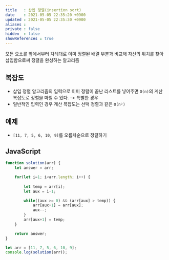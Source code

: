 ```yaml
---
title   : 삽입 정렬(insertion sort)
date    : 2021-05-05 22:35:20 +0900
updated : 2021-05-05 22:35:30 +0900
aliases : 
private : false
hidden  : false
showReferences : true
---
```

모든 요소를 앞에서부터 차례대로 이미 정렬된 배열 부분과 비교해 자신의 위치를 찾아 삽입함으로써 정렬을 완성하는 알고리즘  

## 복잡도
- 삽입 정렬 알고리즘의 입력으로 이미 정렬이 끝난 리스트를 넣어주면 `O(n)`의 계산 복잡도로 정렬을 마칠 수 있다.  -> 특별한 경우
- 일반적인 입력인 경우 계산 복잡도는 선택 정렬과 같은 `O(n²)`  


## 예제  
- `[11, 7, 5, 6, 10, 9]`를 오름차순으로 정렬하기   
## JavaScript
```javascript
function solution(arr) {
    let answer = arr;

    for(let i=1; i<arr.length; i++) {
        
        let temp = arr[i];
        let aux = i-1;

        while((aux >= 0) && (arr[aux] > temp)) {
            arr[aux+1] = arr[aux];
            aux--;
        }
        arr[aux+1] = temp;
    }

    return answer;
}

let arr = [11, 7, 5, 6, 10, 9];
console.log(solution(arr));
```